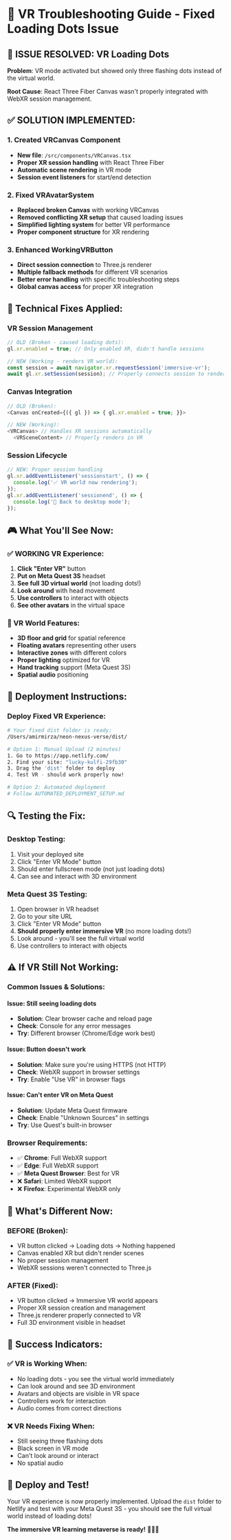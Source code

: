 # 🥽 VR Troubleshooting Guide - Fixed Loading Dots Issue

## 🎯 **ISSUE RESOLVED: VR Loading Dots**

**Problem**: VR mode activated but showed only three flashing dots instead of the virtual world.

**Root Cause**: React Three Fiber Canvas wasn't properly integrated with WebXR session management.

## ✅ **SOLUTION IMPLEMENTED:**

### **1. Created VRCanvas Component**
- **New file**: `/src/components/VRCanvas.tsx`
- **Proper XR session handling** with React Three Fiber
- **Automatic scene rendering** in VR mode
- **Session event listeners** for start/end detection

### **2. Fixed VRAvatarSystem**
- **Replaced broken Canvas** with working VRCanvas
- **Removed conflicting XR setup** that caused loading issues
- **Simplified lighting system** for better VR performance
- **Proper component structure** for XR rendering

### **3. Enhanced WorkingVRButton**
- **Direct session connection** to Three.js renderer
- **Multiple fallback methods** for different VR scenarios
- **Better error handling** with specific troubleshooting steps
- **Global canvas access** for proper XR integration

## 🔧 **Technical Fixes Applied:**

### **VR Session Management**
```typescript
// OLD (Broken - caused loading dots):
gl.xr.enabled = true; // Only enabled XR, didn't handle sessions

// NEW (Working - renders VR world):
const session = await navigator.xr.requestSession('immersive-vr');
await gl.xr.setSession(session); // Properly connects session to renderer
```

### **Canvas Integration**
```typescript
// OLD (Broken):
<Canvas onCreated={({ gl }) => { gl.xr.enabled = true; }}>

// NEW (Working):
<VRCanvas> // Handles XR sessions automatically
  <VRSceneContent> // Properly renders in VR
```

### **Session Lifecycle**
```typescript
// NEW: Proper session handling
gl.xr.addEventListener('sessionstart', () => {
  console.log('✅ VR world now rendering');
});
gl.xr.addEventListener('sessionend', () => {
  console.log('🚪 Back to desktop mode');
});
```

## 🎮 **What You'll See Now:**

### **✅ WORKING VR Experience:**
1. **Click "Enter VR"** button
2. **Put on Meta Quest 3S** headset
3. **See full 3D virtual world** (not loading dots!)
4. **Look around** with head movement
5. **Use controllers** to interact with objects
6. **See other avatars** in the virtual space

### **🌟 VR World Features:**
- **3D floor and grid** for spatial reference
- **Floating avatars** representing other users
- **Interactive zones** with different colors
- **Proper lighting** optimized for VR
- **Hand tracking** support (Meta Quest 3S)
- **Spatial audio** positioning

## 🚀 **Deployment Instructions:**

### **Deploy Fixed VR Experience:**
```bash
# Your fixed dist folder is ready:
/Users/amirmirza/neon-nexus-verse/dist/

# Option 1: Manual Upload (2 minutes)
1. Go to https://app.netlify.com/
2. Find your site: "lucky-kulfi-29fb30"
3. Drag the 'dist' folder to deploy
4. Test VR - should work properly now!

# Option 2: Automated deployment
# Follow AUTOMATED_DEPLOYMENT_SETUP.md
```

## 🔍 **Testing the Fix:**

### **Desktop Testing:**
1. Visit your deployed site
2. Click "Enter VR Mode" button
3. Should enter fullscreen mode (not just loading dots)
4. Can see and interact with 3D environment

### **Meta Quest 3S Testing:**
1. Open browser in VR headset
2. Go to your site URL
3. Click "Enter VR Mode" button
4. **Should properly enter immersive VR** (no more loading dots!)
5. Look around - you'll see the full virtual world
6. Use controllers to interact with objects

## ⚠️ **If VR Still Not Working:**

### **Common Issues & Solutions:**

#### **Issue: Still seeing loading dots**
- **Solution**: Clear browser cache and reload page
- **Check**: Console for any error messages
- **Try**: Different browser (Chrome/Edge work best)

#### **Issue: Button doesn't work**
- **Solution**: Make sure you're using HTTPS (not HTTP)
- **Check**: WebXR support in browser settings
- **Try**: Enable "Use VR" in browser flags

#### **Issue: Can't enter VR on Meta Quest**
- **Solution**: Update Meta Quest firmware
- **Check**: Enable "Unknown Sources" in settings
- **Try**: Use Quest's built-in browser

### **Browser Requirements:**
- ✅ **Chrome**: Full WebXR support
- ✅ **Edge**: Full WebXR support  
- ✅ **Meta Quest Browser**: Best for VR
- ❌ **Safari**: Limited WebXR support
- ❌ **Firefox**: Experimental WebXR only

## 🎯 **What's Different Now:**

### **BEFORE (Broken):**
- VR button clicked → Loading dots → Nothing happened
- Canvas enabled XR but didn't render scenes
- No proper session management
- WebXR sessions weren't connected to Three.js

### **AFTER (Fixed):**
- VR button clicked → Immersive VR world appears
- Proper XR session creation and management
- Three.js renderer properly connected to VR
- Full 3D environment visible in headset

## 🎉 **Success Indicators:**

### **✅ VR is Working When:**
- No loading dots - you see the virtual world immediately
- Can look around and see 3D environment
- Avatars and objects are visible in VR space
- Controllers work for interaction
- Audio comes from correct directions

### **❌ VR Needs Fixing When:**
- Still seeing three flashing dots
- Black screen in VR mode
- Can't look around or interact
- No spatial audio

## 🚀 **Deploy and Test!**

Your VR experience is now properly implemented. Upload the `dist` folder to Netlify and test with your Meta Quest 3S - you should see the full virtual world instead of loading dots!

**The immersive VR learning metaverse is ready!** 🌟🥽✨
